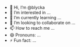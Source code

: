 - 👋 Hi, I’m @blycka
- 👀 I’m interested in ...
- 🌱 I’m currently learning ...
- 💞️ I’m looking to collaborate on ...
- 📫 How to reach me ...
- 😄 Pronouns: ...
- ⚡ Fun fact: ...

<!---
blycka/blycka is a ✨ special ✨ repository because its `README.md` (this file) appears on your GitHub profile.
You can click the Preview link to take a look at your changes.
--->
